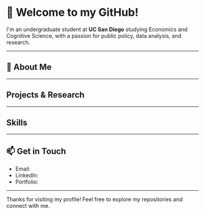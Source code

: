 # 🌟 Welcome to my GitHub! 

I'm an undergraduate student at **UC San Diego** studying Economics and Cognitive Science, with a passion for public policy, data analysis, and research.

---

## 🌱 About Me



---

## Projects & Research


---

## Skills

---

## 📫 Get in Touch

- Email: 
- LinkedIn: 
- Portfolio: 

---

Thanks for visiting my profile! Feel free to explore my repositories and connect with me.
